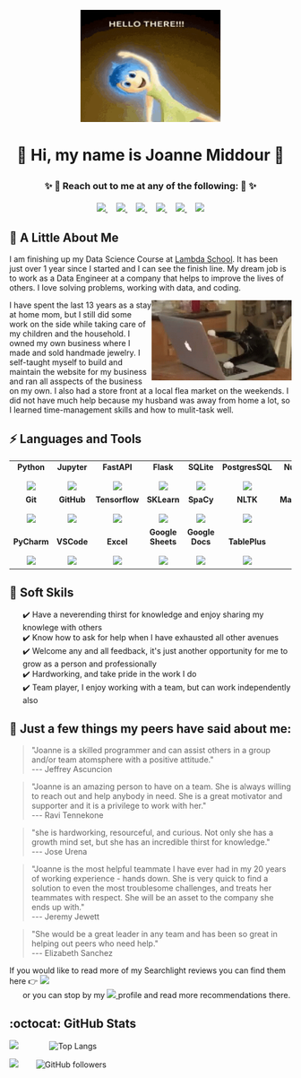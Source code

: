 <p align="center"><img src="https://raw.githubusercontent.com/jmmiddour/jmmiddour.github.io/master/assets/img/posts/joy_hello_there.gif"height=200px width=250px></p>

<h1><p align="center">👋 Hi, my name is Joanne Middour 👋<br></p></h1>

<h3 align="center">✨ 🤝 Reach out to me at any of the following: 🤝 ✨<br><br>
  <a href="https://github.com/jmmiddour">
    <img src="https://img.shields.io/badge/-Github-333?style=flat&logo=Github&logoColor=white">
  </a>&nbsp;&nbsp;&nbsp;
  <a href="https://www.linkedin.com/in/joanne-middour/">
    <img src="https://img.shields.io/badge/-LinkedIn-blue?style=flat&logo=Linkedin&logoColor=white">
  </a>&nbsp;&nbsp;&nbsp;
  <a href="https://joannemiddour.com/">
      <img src="https://img.shields.io/badge/My Portfolio-blueviolet?style=flat-square&logo=data:https://raw.githubusercontent.com/jmmiddour/jmmiddour.github.io/master/assets/img/favicon.jpg">
  </a>&nbsp;&nbsp;&nbsp;
  <a href="https://medium.com/@magical_satin_seal_239">
      <img src="https://img.shields.io/badge/-Medium-000?&style=flat-square&logo=Medium&logoColor=white">
  </a>&nbsp;&nbsp;&nbsp;
  <a href="mailto:joanne-middour@outlook.com">
      <img src="https://img.shields.io/badge/Email-purple?&style=flat-square&logoColor=white">
  </a>&nbsp;&nbsp;&nbsp;
  <a href="https://twitter.com/j_middour">
      <img src="https://img.shields.io/badge/twitter-%230077D4.svg?&style=flat-square&logo=twitter&logoColor=white">
  </a>
</h3>

## 💬 A Little About Me

  I am finishing up my Data Science Course at [Lambda School](https://lambdaschool.com/). It has been just over 1 year since I started and I can see the finish line. My dream job is to work as a Data Engineer at a company that helps to improve the lives of others. I love solving problems, working with data, and coding. 
  
<img align='right' src='https://raw.githubusercontent.com/jmmiddour/jmmiddour.github.io/master/assets/img/posts/cat_banging_on_a_keyboard.gif' width='250"'>

I have spent the last 13 years as a stay at home mom, but I still did some work on the side while taking care of my children and the household. I owned my own business where I made and sold handmade jewelry. I self-taught myself to build and maintain the website for my business and ran all asspects of the business on my own. I also had a store front at a local flea market on the weekends. I did not have much help because my husband was away from home a lot, so I learned time-management skills and how to mulit-task well.

## ⚡ Languages and Tools

<table>
  <tbody>
    <tr valign="bottom">
      <td width="11%" align="center">
	      <span><strong>Python</strong></span><br><br>
        <img height="30px" src="https://upload.wikimedia.org/wikipedia/commons/thumb/c/c3/Python-logo-notext.svg/1200px-Python-logo-notext.svg.png">
      </td>
      <td width="11%" align="center">
	      <span><strong>Jupyter</strong></span><br><br>
        <img height="30px" src="https://upload.wikimedia.org/wikipedia/commons/thumb/3/38/Jupyter_logo.svg/1200px-Jupyter_logo.svg.png">
      </td>
      <td width="11%" align="center">
        <span><strong>FastAPI</strong></span><br><br>
        <img height="30px" src="https://fastapi.tiangolo.com/img/logo-margin/logo-teal.png">
      </td>
      <td width="11%" align="center">
	      <span><strong>Flask</strong></span><br><br>
        <img height="30px" src="https://upload.wikimedia.org/wikipedia/commons/thumb/3/3c/Flask_logo.svg/1200px-Flask_logo.svg.png">
      </td>
      <td width="11%" align="center">
        <span><strong>SQLite</strong></span><br><br>
        <img height="30px" src="https://upload.wikimedia.org/wikipedia/commons/thumb/3/38/SQLite370.svg/1200px-SQLite370.svg.png">
      </td>
      <td width="11%" align="center">
        <span><strong>PostgresSQL</strong></span><br><br>
        <img height="30px" src="https://upload.wikimedia.org/wikipedia/commons/2/29/Postgresql_elephant.svg">
      </td>
      <td width="11%" align="center">
        <span><strong>NumPy</strong></span><br><br>
        <img height="30px" src="https://upload.wikimedia.org/wikipedia/commons/thumb/3/31/NumPy_logo_2020.svg/1280px-NumPy_logo_2020.svg.png">
      </td>
      <td width="11%" align="center">
        <span><strong>Pandas</strong></span><br><br>
        <img height="30px" src="https://upload.wikimedia.org/wikipedia/commons/thumb/e/ed/Pandas_logo.svg/1200px-Pandas_logo.svg.png">
      </td>
      <td width="11%" align="center">
        <span><strong>RegEx</strong></span><br><br>
        <img height="30px" src="https://miro.medium.com/max/1400/1*oaFozQztiv9WMMcwX9m9HQ.jpeg">
      </td>
     </tr>
    <tr valign="bottom">
      <td width="11%" align="center">
        <span><strong>Git</strong></span><br><br>
        <img height="30px" src="https://avatars.githubusercontent.com/u/18133?s=200&v=4">
      </td>
      <td width="11%" align="center">
        <span><strong>GitHub</strong></span><br><br>
        <img height="30px" src="https://upload.wikimedia.org/wikipedia/commons/thumb/9/91/Octicons-mark-github.svg/1200px-Octicons-mark-github.svg.png">
      </td>
      <td width="11%" align="center">
	      <span><strong>Tensorflow</strong></span><br><br>
        <img height="30px" src="https://upload.wikimedia.org/wikipedia/commons/thumb/1/11/TensorFlowLogo.svg/1200px-TensorFlowLogo.svg.png">
      </td>
      <td width="11%" align="center">
        <span><strong>SKLearn</strong></span><br><br>
        <img height="30px" src="https://upload.wikimedia.org/wikipedia/commons/thumb/0/05/Scikit_learn_logo_small.svg/1200px-Scikit_learn_logo_small.svg.png">
      </td>
      <td width="11%" align="center">
        <span><strong>SpaCy</strong></span><br><br>
        <img height="30px" src="https://upload.wikimedia.org/wikipedia/commons/thumb/8/88/SpaCy_logo.svg/1200px-SpaCy_logo.svg.png">
      </td>
      <td width="11%" align="center">
        <span><strong>NLTK</strong></span><br><br>
        <img height="30px" src="https://miro.medium.com/max/592/0*zKRz1UgqpOZ4bvuA">
      </td>
      <td width="11%" align="center">
        <span><strong>Matplolib</strong></span><br><br>
        <img height="30px" src="https://upload.wikimedia.org/wikipedia/commons/thumb/0/01/Created_with_Matplotlib-logo.svg/1024px-Created_with_Matplotlib-logo.svg.png">
      </td>
      <td width="11%" align="center">
        <span><strong>Seaborn</strong></span><br><br>
        <img height="30px" src="https://seaborn.pydata.org/_static/logo-wide-lightbg.svg">
      </td>
      <td width="11%" align="center">
        <span><strong>Plotly</strong></span><br><br>
        <img height="30px" src="https://upload.wikimedia.org/wikipedia/commons/thumb/3/37/Plotly-logo-01-square.png/1200px-Plotly-logo-01-square.png">
      </td>
     </tr>
    <tr valign="bottom">
      <td width="11%" align="center">
	      <span><strong>PyCharm</strong></span><br><br>
        <img height="30px" src="https://upload.wikimedia.org/wikipedia/commons/thumb/1/1d/PyCharm_Icon.svg/512px-PyCharm_Icon.svg.png">
      </td>
      <td width="11%" align="center">
	      <span><strong>VSCode</strong></span><br><br>
        <img height="30px" src="https://upload.wikimedia.org/wikipedia/commons/thumb/2/2d/Visual_Studio_Code_1.18_icon.svg/1200px-Visual_Studio_Code_1.18_icon.svg.png">
      </td>
      <td width="11%" align="center">
        <span><strong>Excel</strong></span><br><br>
        <img height="30px" src="https://upload.wikimedia.org/wikipedia/commons/thumb/7/73/Microsoft_Excel_2013-2019_logo.svg/1200px-Microsoft_Excel_2013-2019_logo.svg.png">
      </td>
      <td width="11%" align="center">
        <span><strong>Google Sheets</strong></span><br><br>
        <img height="30px" src="https://upload.wikimedia.org/wikipedia/commons/thumb/a/ae/Google_Sheets_2020_Logo.svg/1200px-Google_Sheets_2020_Logo.svg.png">
      </td>
      <td width="11%" align="center">
        <span><strong>Google Docs</strong></span><br><br>
        <img height="30px" src="https://upload.wikimedia.org/wikipedia/commons/thumb/6/66/Google_Docs_2020_Logo.svg/1200px-Google_Docs_2020_Logo.svg.png">
      </td>
      <td width="11%" align="center">
        <span><strong>TablePlus</strong></span><br><br>
        <img height="30px" src="https://tableplus.com/resources/favicons/apple-icon.png">
      </td>
      <td width="11%" align="center">
        <span><strong>C</strong></span><br><br>
        <img height="30px" src="https://upload.wikimedia.org/wikipedia/commons/thumb/1/18/C_Programming_Language.svg/1200px-C_Programming_Language.svg.png">
      </td>
      <td width="11%" align="center">
        <span><strong>HTML</strong></span><br><br>
        <img height="30px" src="https://cdn.svgporn.com/logos/html-5.svg">
      </td>
      <td width="11%" align="center">
        <span><strong>CSS</strong></span><br><br>
        <img height="30px" src="https://cdn.svgporn.com/logos/css-3.svg">
      </td>
     </tr>
  </tbody>
</table>



## 🌱 Soft Skils

<ul>
	✔️ Have a neverending thirst for knowledge and enjoy sharing my knowlege with others<br>
	✔️ Know how to ask for help when I have exhausted all other avenues<br>
	✔️ Welcome any and all feedback, it's just another opportunity for me to grow as a person and professionally<br>
	✔️ Hardworking, and take pride in the work I do<br>
	✔️ Team player, I enjoy working with a team, but can work independently also<br>
</ul>	  

## 👯 Just a few things my peers have said about me:

> "Joanne is a skilled programmer and can assist others in a group and/or team atomsphere with a positive attitude."  
> --- Jeffrey Ascuncion

> "Joanne is an amazing person to have on a team. She is always willing to reach out and help anybody in need. She is a great motivator and supporter and it is a privilege to work with her."  
> --- Ravi Tennekone

> "she is hardworking, resourceful, and curious. Not only she has a growth mind set, but she has an incredible thirst for knowledge."  
> --- Jose Urena

> "Joanne is the most helpful teammate I have ever had in my 20 years of working experience - hands down. She is very quick to find a solution to even the most troublesome challenges, and treats her teammates with respect. She will be an asset to the company she ends up with."  
> --- Jeremy Jewett

> "She would be a great leader in any team and has been so great in helping out peers who need help."  
> --- Elizabeth Sanchez

If you would like to read more of my Searchlight reviews you can find them here 👉 <a href="https://drive.google.com/file/d/1B2MdM_SgrKWlrAGUfTCSS0bf6F_ofwNZ/view?usp=sharing">
      <img src="https://img.shields.io/badge/My Most Recent Searchlight Report-7957d5?&style=flat-square&logoColor=white">
</a>  
&nbsp;&nbsp;&nbsp;&nbsp;&nbsp; or you can stop by my <a href="https://www.linkedin.com/in/joanne-middour/">
    <img src="https://img.shields.io/badge/-LinkedIn-blue?style=flat&logo=Linkedin&logoColor=white">
  </a> profile and read more recommendations there.

## :octocat: GitHub Stats

![](https://github-readme-stats.jha-vineet69.vercel.app/api?username=jmmiddour&hide=stars&theme=nightowl&show_icons=True&count_private=True&line_height=24) &nbsp;&nbsp;&nbsp;&nbsp;&nbsp;&nbsp;&nbsp;&nbsp;&nbsp;&nbsp;&nbsp;&nbsp; ![Top Langs](https://github-readme-stats.vercel.app/api/top-langs/?username=jmmiddour&hide=smalltalk&theme=nightowl&layout=compact&custom_title=Joanne%20Middour's%20Most%20Used%20Languages&card_width=360px&langs_count=6)

![](https://komarev.com/ghpvc/?username=jmmiddour&color=7957d5&style=flat-square) &nbsp;&nbsp;&nbsp;&nbsp;&nbsp;&nbsp; ![GitHub followers](https://img.shields.io/github/followers/jmmiddour?color=7957d5&logo=github&style=flat-square)


<!--
**jmmiddour/jmmiddour** is a ✨ _special_ ✨ repository because its `README.md` (this file) appears on your GitHub profile.

Here are some ideas to get you started:

- 🔭 I’m currently working on ...
-  I’m currently learning ...
- 👯 I’m looking to collaborate on ...
- 🤔 I’m looking for help with ...
-  Ask me about ...
- 📫 How to reach me: ...
- 😄 Pronouns: ...
- ⚡ Fun fact: ...
-->


